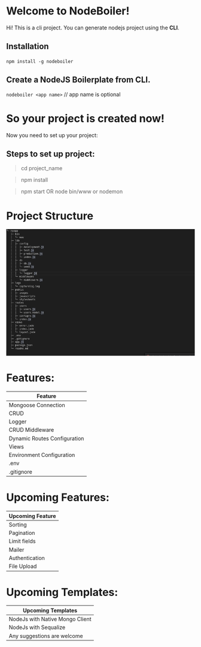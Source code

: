 # Welcome to NodeBoiler!
Hi! This is a cli project. You can generate nodejs project using the **CLI**.


## Installation

`npm install -g nodeboiler`

## Create a NodeJS Boilerplate from CLI.

`nodeboiler <app name>` // app name is optional

# So your project is created now!

Now you need to set up your project:

## Steps to set up project:

> cd project_name

> npm install

> npm start OR node bin/www or nodemon


# Project Structure

![alt mongoose-project-structure-image](https://raw.githubusercontent.com/suri66/nodejs-cli-boilerplate/master/templates/mongoose/public/images/Mogoose-Project-Structure.png)


# Features:

|  Feature                    |
|-----------------------------|
|Mongoose Connection          |
|CRUD                         |
|Logger                       |
|CRUD Middleware              |
|Dynamic Routes Configuration |
|Views                        |
|Environment Configuration    |
|.env                         |
|.gitignore                   |



# Upcoming Features:

|    Upcoming Feature     |
|-------------------------|
|Sorting                  |
|Pagination               |
|Limit fields             |
|Mailer                   |
|Authentication           |
|File Upload              |


# Upcoming Templates:

|    Upcoming Templates              |
|------------------------------------|
|NodeJs with Native Mongo Client     |
|NodeJs with Sequalize               |
|Any suggestions are welcome         |
